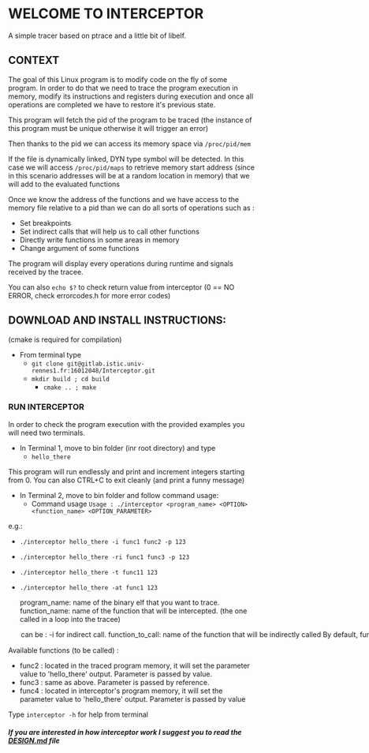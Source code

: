 
# WELCOME TO INTERCEPTOR

A simple tracer based on ptrace and a little bit of libelf.

## CONTEXT

The goal of this Linux program is to modify code on the fly of some program. In order to do that we need to trace the program execution in memory, modify its instructions and registers during execution and once all operations are completed we have to restore it's previous state.

This program will fetch the pid of the  program to be traced (the instance of this program must be unique otherwise it will trigger an error)

Then thanks to the pid we can access its memory space via `/proc/pid/mem` 

If the file is dynamically linked, DYN type symbol will be detected. In this case we will access `/proc/pid/maps` to retrieve memory start address (since in this scenario addresses will be at a random location in memory) that we will add to the evaluated functions

Once we know the address of the functions and we have access to the memory file relative to a pid than we can do all sorts of operations such as :
- Set breakpoints
- Set indirect calls that will help us to call other functions
- Directly write functions in some areas in memory
- Change argument of some functions
  
The program will display every operations during runtime and signals received by the tracee.

You can also `echo $?` to check return value from interceptor (0 == NO ERROR, check errorcodes.h for more error codes) 


## DOWNLOAD AND INSTALL INSTRUCTIONS:

(cmake is required for compilation)
- From terminal type
	- `git clone git@gitlab.istic.univ-rennes1.fr:16012048/Interceptor.git`
	- `mkdir build ; cd build` 
        - `cmake .. ; make`

### RUN INTERCEPTOR

In order to check the program execution with the provided examples you will need two terminals.
- In Terminal 1, move to bin folder (inr root directory) and type
	- `hello_there`
	
This program will run endlessly and print and increment integers starting from 0. 
You can also CTRL+C to exit cleanly (and print a funny message)
    
- In Terminal 2, move to bin folder and follow command usage:    
    - Command usage `Usage : ./interceptor <program_name> <OPTION> <function_name> <OPTION_PARAMETER>`

e.g.:
-	`./interceptor hello_there -i func1 func2 -p 123`
-	`./interceptor hello_there -ri func1 func3 -p 123` 
-	 `./interceptor hello_there -t func11 123`
-	 `./interceptor hello_there -at func1 123`

        program_name: name of the binary elf that you want to trace.
        function_name: name of the function that will be intercepted. (the one called in a loop into the tracee)

        <OPTION> can be :
                -i <function_name> <function_to_call> for indirect call.
                        function_to_call: name of the function that will be indirectly called

                        By default, function will be called with argument passed by value.
                        add '-r' to call function with argument passed by reference

                -at <function_name> for function injection + indirect call
                        func4 will be injected in the tracee memory space and a single indirect call will be placed to it.

                -t <function_name> for trampoline
                        func4 will be injected in the tracee memory space and continuosly called due to the jump instruction.

        <OPTION_PARAMETER> Provide a parameter for either option with
                -p <integer>


Available functions (to be called) :
- func2 : located in the traced program memory, it will set the parameter value to 'hello_there' output. Parameter is passed by value.
- func3 : same as above. Parameter is passed by reference.
- func4 : located in interceptor's program memory, it will set the parameter value to 'hello_there' output. Parameter is passed by value
 
Type `interceptor -h` for help from terminal

##### If you are interested in how interceptor work I suggest you to read the [DESIGN.md](./DESIGN.md) file
